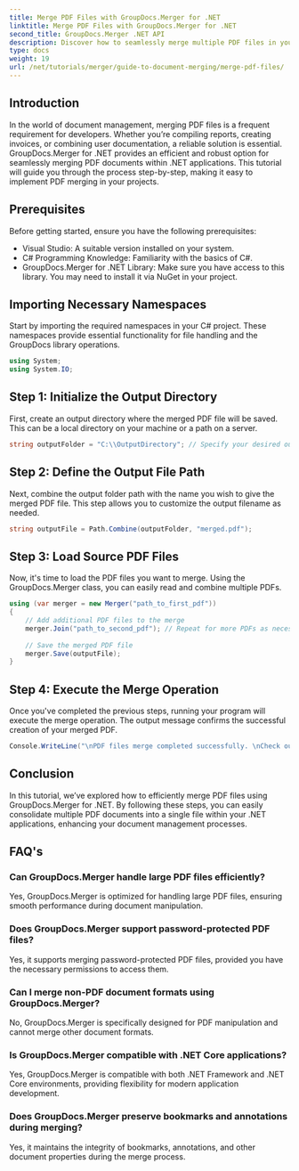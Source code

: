 ```yaml
---
title: Merge PDF Files with GroupDocs.Merger for .NET
linktitle: Merge PDF Files with GroupDocs.Merger for .NET
second_title: GroupDocs.Merger .NET API
description: Discover how to seamlessly merge multiple PDF files in your .NET applications using GroupDocs.Merger. This comprehensive tutorial provides a clear, step-by-step approach to combining PDFs.
type: docs
weight: 19
url: /net/tutorials/merger/guide-to-document-merging/merge-pdf-files/
---
```

## Introduction

In the world of document management, merging PDF files is a frequent requirement for developers. Whether you’re compiling reports, creating invoices, or combining user documentation, a reliable solution is essential. GroupDocs.Merger for .NET provides an efficient and robust option for seamlessly merging PDF documents within .NET applications. This tutorial will guide you through the process step-by-step, making it easy to implement PDF merging in your projects.

## Prerequisites
Before getting started, ensure you have the following prerequisites:
- Visual Studio: A suitable version installed on your system.
- C# Programming Knowledge: Familiarity with the basics of C#.
- GroupDocs.Merger for .NET Library: Make sure you have access to this library. You may need to install it via NuGet in your project.

## Importing Necessary Namespaces
Start by importing the required namespaces in your C# project. These namespaces provide essential functionality for file handling and the GroupDocs library operations.

```csharp
using System;
using System.IO;
```

## Step 1: Initialize the Output Directory
First, create an output directory where the merged PDF file will be saved. This can be a local directory on your machine or a path on a server.

```csharp
string outputFolder = "C:\\OutputDirectory"; // Specify your desired output directory path
```

## Step 2: Define the Output File Path
Next, combine the output folder path with the name you wish to give the merged PDF file. This step allows you to customize the output filename as needed.

```csharp
string outputFile = Path.Combine(outputFolder, "merged.pdf");
```

## Step 3: Load Source PDF Files
Now, it's time to load the PDF files you want to merge. Using the GroupDocs.Merger class, you can easily read and combine multiple PDFs.

```csharp
using (var merger = new Merger("path_to_first_pdf"))
{
    // Add additional PDF files to the merge
    merger.Join("path_to_second_pdf"); // Repeat for more PDFs as necessary
    
    // Save the merged PDF file
    merger.Save(outputFile);
}
```

## Step 4: Execute the Merge Operation
Once you've completed the previous steps, running your program will execute the merge operation. The output message confirms the successful creation of your merged PDF.

```csharp
Console.WriteLine("\nPDF files merge completed successfully. \nCheck output in {0}", outputFolder);
```

## Conclusion
In this tutorial, we’ve explored how to efficiently merge PDF files using GroupDocs.Merger for .NET. By following these steps, you can easily consolidate multiple PDF documents into a single file within your .NET applications, enhancing your document management processes.

## FAQ's

### Can GroupDocs.Merger handle large PDF files efficiently?
Yes, GroupDocs.Merger is optimized for handling large PDF files, ensuring smooth performance during document manipulation.

### Does GroupDocs.Merger support password-protected PDF files?
Yes, it supports merging password-protected PDF files, provided you have the necessary permissions to access them.

### Can I merge non-PDF document formats using GroupDocs.Merger?
No, GroupDocs.Merger is specifically designed for PDF manipulation and cannot merge other document formats.

### Is GroupDocs.Merger compatible with .NET Core applications?
Yes, GroupDocs.Merger is compatible with both .NET Framework and .NET Core environments, providing flexibility for modern application development.

### Does GroupDocs.Merger preserve bookmarks and annotations during merging?
Yes, it maintains the integrity of bookmarks, annotations, and other document properties during the merge process.

